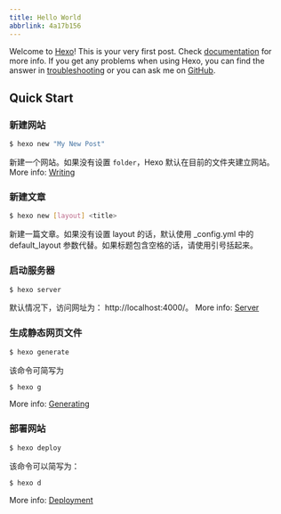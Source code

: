 ```yaml
---
title: Hello World
abbrlink: 4a17b156
---
```

Welcome to [Hexo](https://hexo.io/)! This is your very first post. Check [documentation](https://hexo.io/docs/) for more info. If you get any problems when using Hexo, you can find the answer in [troubleshooting](https://hexo.io/docs/troubleshooting.html) or you can ask me on [GitHub](https://github.com/hexojs/hexo/issues).

## Quick Start

### 新建网站

``` bash
$ hexo new "My New Post"
```
新建一个网站。如果没有设置 `folder`，Hexo 默认在目前的文件夹建立网站。
More info: [Writing](https://hexo.io/docs/writing.html)

### 新建文章
``` bash
$ hexo new [layout] <title>
```
新建一篇文章。如果没有设置 layout 的话，默认使用 _config.yml 中的 default_layout 参数代替。如果标题包含空格的话，请使用引号括起来。

### 启动服务器

``` bash
$ hexo server
```
默认情况下，访问网址为： http://localhost:4000/。
More info: [Server](https://hexo.io/docs/server.html)

### 生成静态网页文件

``` bash
$ hexo generate
```
该命令可简写为
``` bash
$ hexo g
```

More info: [Generating](https://hexo.io/docs/generating.html)

### 部署网站

``` bash
$ hexo deploy
```
该命令可以简写为：
``` bash
$ hexo d
```
More info: [Deployment](https://hexo.io/docs/one-command-deployment.html)
